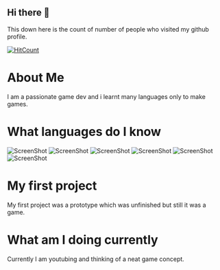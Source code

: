 ## Hi there 👋

This down here is the count of number of people who visited my github profile. 

[![HitCount](http://hits.dwyl.com/NrdyBhu1/NrdyBhu1.svg)](#)

# About Me
I am a passionate game dev and i learnt many languages only to make games.

# What languages do I know

![ScreenShot](https://raster.shields.io/badge/python-90%25-green.png)
![ScreenShot](https://raster.shields.io/badge/html-80%25-important.png)
![ScreenShot](https://raster.shields.io/badge/css-50%25-informational.png)
![ScreenShot](https://raster.shields.io/badge/javascript-70%25-yellow.png)
![ScreenShot](https://raster.shields.io/badge/brainf-100%25-ff69b4.png)
![ScreenShot](https://raster.shields.io/badge/rust-70%25-red.png)

# My first project
My first project was a prototype which was unfinished but still it was a game.

# What am I doing currently
Currently I am youtubing and thinking of a neat game concept.

